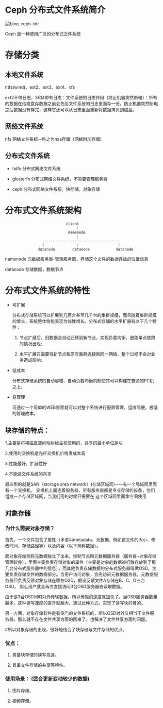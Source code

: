 # Ceph 分布式文件系统简介


![blog-ceph-intr](https://pengshp.coding.net/p/images/d/images/git/raw/master/blog-ceph-intr.jpg "Ceph")

Ceph 是一种使用广泛的分布式文件系统



<!--more-->

# 存储分类

## 本地文件系统

ntfs(wind)、ext2、ext3、ext4、xfs          

ext2不带日志，3和4带有日志：文件系统的日志作用（防止机器突然断电）：所有的数据在给磁盘存数据之前会先给文件系统的日志里面存一份，防止机器突然断电之后数据没有存完，这样它还可以从日志里面重新将数据拷贝到磁盘。

## 网络文件系统

nfs           网络文件系统--称之为nas存储（网络附加存储）

## 分布式文件系统

- hdfs          分布式网络文件系统         

- glusterfs     分布式网络文件系统，不需要管理服务器         

- ceph          分布式网络文件系统，块存储，对象存储

# 分布式文件系统架构

```shell
							client
                                 |
                             namenode   
                                 |
                 ------------------------------------
                 |               |                  |
               datanode        datanode            datanode
```

namenode 元数据服务器-管理服务器，存储这个文件的数据存放的位置信息

datanode 存储数据，数据节点

# 分布式文件系统的特性

- 可扩展         

  分布式存储系统可以扩展到几百台甚至几千台的集群规模，而且随着集群规模的增长，系统整体性能表现为线性增长。分布式存储的水平扩展有以下几个特性：           

  1) 节点扩展后，旧数据会自动迁移到新节点，实现负载均衡，避免单点故障的情况出现;           

  2) 水平扩展只需要将新节点和原有集群连接到同一网络，整个过程不会对业务造成影响;          

- 低成本         

  分布式存储系统的自动容错、自动负载均衡机制使其可以构建在普通的PC机之上。          

- 易管理         

  可通过一个简单的WEB界面就可以对整个系统进行配置管理，运维简便，极低的管理成本。

## 块存储的特点：     

1.主要是将裸磁盘空间映射给主机使用的，共享的最小单位是块     

2.使用的交换机是光纤交换机价格贵成本高     

3.性能最好，扩展性好     

4.不能做文件系统的共享

最典型的就是SAN（storage area network）(存储区域网)----有一个局域网里面有一个交换机， 交换机上面连着服务器，所有服务器都是专业存储的设备，他们组成一个存储区域网，当我们用的时候只需要在 这个区域网里面拿空间使用

## 对象存储                        

### 为什么需要对象存储？     

首先，一个文件包含了属性（术语叫metadata，元数据，例如该文件的大小、修改时间、存储路径等）以及内容（以下简称数据）。      

而对象存储则将元数据独立了出来，控制节点叫元数据服务器（服务器+对象存储管理软件），里面主要负责存储对象的属性（主要是对象的数据被打散存放到了那几台分布式服务器中的信息），而其他负责存储数据的分布式服务器叫做OSD，主要负责存储文件的数据部分。当用户访问对象，会先访问元数据服务器，元数据服务器只负责反馈对象存储在哪些OSD，假设反馈文件A存储在B、C、D三台OSD， 那么用户就会再次直接访问3台OSD服务器去读取数据。      

由于是3台OSD同时对外传输数据，所以传输的速度就加快了。当OSD服务器数量越多，这种读写速度的提升就越大，通过此种方式，实现了读写快的目的。      

另一方面，对象存储软件是有专门的文件系统的，所以OSD对外又相当于文件服务器，那么就不存在文件共享方面的困难了，也解决了文件共享方面的问题。      

#所以对象存储的出现，很好地结合了块存储与文件存储的优点。  

### 优点：         

1. 具备块存储的读写高速。         

2. 具备文件存储的共享等特性。  

### 使用场景： (适合更新变动较少的数据)         

1. 图片存储。         

2. 视频存储。
